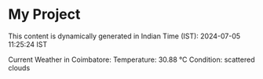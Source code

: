 # My Project

This content is dynamically generated in Indian Time (IST): 2024-07-05 11:25:24 IST


Current Weather in Coimbatore:
Temperature: 30.88 °C
Condition: scattered clouds
